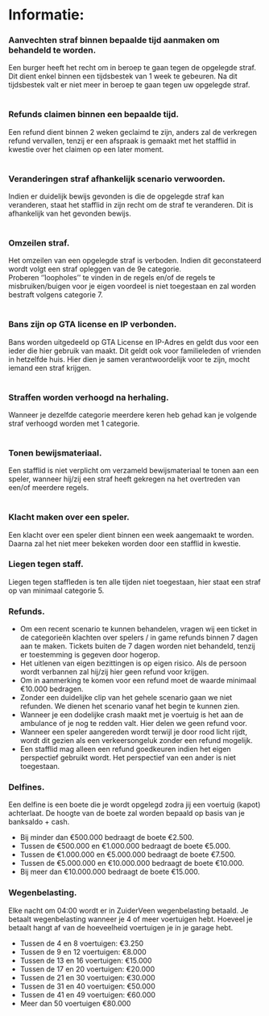 # **Informatie:**<br>

### **Aanvechten straf binnen bepaalde tijd aanmaken om behandeld te worden.**<br>
Een burger heeft het recht om in beroep te gaan tegen de opgelegde straf. Dit dient enkel binnen een tijdsbestek van 1 week te gebeuren. Na dit tijdsbestek valt er niet meer in beroep te gaan tegen uw opgelegde straf.<br>
</br>

### **Refunds claimen binnen een bepaalde tijd.**<br>
Een refund dient binnen 2 weken geclaimd te zijn, anders zal de verkregen refund vervallen, tenzij er een afspraak is gemaakt met het stafflid in kwestie over het claimen op een later moment.<br>
</br>

### **Veranderingen straf afhankelijk scenario verwoorden.**<br>
Indien er duidelijk bewijs gevonden is die de opgelegde straf kan veranderen, staat het stafflid in zijn recht om de straf te veranderen. Dit is afhankelijk van het gevonden bewijs.<br>
</br>

### **Omzeilen straf.**<br>
Het omzeilen van een opgelegde straf is  verboden. Indien dit geconstateerd wordt volgt een straf opleggen van de 9e categorie.<br>
Proberen ‘’loopholes’’ te vinden in de regels en/of de regels te misbruiken/buigen voor je eigen voordeel is niet toegestaan en zal worden bestraft volgens categorie 7.<br>
</br>

### **Bans zijn op GTA license en IP verbonden.**<br>
Bans worden uitgedeeld op GTA License en IP-Adres en geldt dus voor een ieder die hier gebruik van maakt. Dit geldt ook voor familieleden of vrienden in hetzelfde huis. Hier dien je samen verantwoordelijk voor te zijn, mocht iemand een straf krijgen.<br>
</br>

### **Straffen worden verhoogd na herhaling.**<br>
Wanneer je dezelfde categorie meerdere keren heb gehad kan je volgende straf verhoogd worden met 1 categorie.<br>
</br>

### **Tonen bewijsmateriaal.**<br>
Een stafflid is niet verplicht om verzameld bewijsmateriaal te tonen aan een speler, wanneer hij/zij een straf heeft gekregen na het overtreden van een/of meerdere regels.<br>
</br>

### **Klacht maken over een speler.**<br>
Een klacht over een speler dient binnen een week aangemaakt te worden. Daarna zal het niet meer bekeken worden door een stafflid in kwestie.
</br>

### **Liegen tegen staff.** </br>
Liegen tegen staffleden is ten alle tijden niet toegestaan, hier staat een straf op van minimaal categorie 5.</br>

### **Refunds.**<br>
- Om een recent scenario te kunnen behandelen, vragen wij een ticket in de categorieën klachten over spelers / in game refunds binnen 7 dagen aan te maken. Tickets buiten de 7 dagen worden niet behandeld, tenzij er toestemming is gegeven door hogerop.
- Het uitlenen van eigen bezittingen is op eigen risico. Als de persoon wordt verbannen zal hij/zij hier geen refund voor krijgen.
- Om in aanmerking te komen voor een refund moet de waarde minimaal €10.000 bedragen.
- Zonder een duidelijke clip van het gehele scenario gaan we niet refunden. We dienen het scenario vanaf het begin te kunnen zien. 
- Wanneer je een dodelijke crash maakt met je voertuig is het aan de ambulance of je nog te redden valt. Hier delen we geen refund voor. 
- Wanneer een speler aangereden wordt terwijl je door rood licht rijdt, wordt dit gezien als een verkeersongeluk zonder een refund mogelijk.
- Een stafflid mag alleen een refund goedkeuren indien het eigen perspectief gebruikt wordt. Het perspectief van een ander is niet toegestaan. </br>

### **Delfines.**<br>
Een delfine is een boete die je wordt opgelegd zodra jij een voertuig (kapot) achterlaat. De hoogte van de boete zal worden bepaald op basis van je banksaldo + cash.</br>
 * Bij minder dan €500.000 bedraagt de boete €2.500.
 * Tussen de €500.000 en €1.000.000 bedraagt de boete €5.000.
 * Tussen de €1.000.000 en €5.000.000 bedraagt de boete €7.500.
 * Tussen de €5.000.000 en €10.000.000 bedraagt de boete €10.000.
 * Bij meer dan €10.000.000 bedraagt de boete €15.000.</br>

### **Wegenbelasting.**<br>
Elke nacht om 04:00  wordt er in ZuiderVeen wegenbelasting betaald. Je betaalt wegenbelasting wanneer je 4 of meer voertuigen hebt. Hoeveel je betaalt hangt af van de hoeveelheid voertuigen je in je garage hebt.</br>
 * Tussen de 4 en 8 voertuigen: €3.250
 * Tussen de 9 en 12 voertuigen: €8.000
 * Tussen de 13 en 16 voertuigen: €15.000
 * Tussen de 17 en 20 voertuigen: €20.000
 * Tussen de 21 en 30 voertuigen: €30.000
 * Tussen de 31 en 40 voertuigen: €50.000
 * Tussen de 41 en 49 voertuigen: €60.000
 * Meer dan 50 voertuigen €80.000 